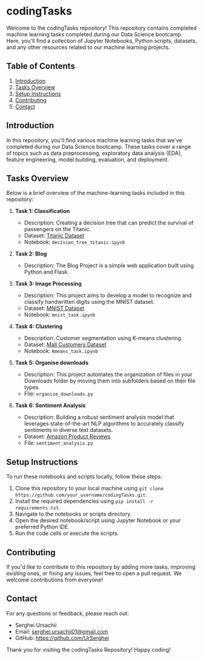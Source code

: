 # codingTasks

Welcome to the codingTasks repository! This repository contains completed machine learning tasks completed during our Data Science bootcamp. Here, you'll find a collection of Jupyter Notebooks, Python scripts, datasets, and any other resources related to our machine learning projects.

## Table of Contents

1. [Introduction](#introduction)
2. [Tasks Overview](#tasks-overview)
3. [Setup Instructions](#setup-instructions)
4. [Contributing](#contributing)
5. [Contact](#contact)

## Introduction

In this repository, you'll find various machine learning tasks that we've completed during our Data Science bootcamp. These tasks cover a range of topics such as data preprocessing, exploratory data analysis (EDA), feature engineering, model building, evaluation, and deployment.

## Tasks Overview

Below is a brief overview of the machine-learning tasks included in this repository:

1. **Task 1: Classification**
   - Description: Creating a decision tree that can predict the survival of passengers on the Titanic.
   - Dataset: [Titanic Dataset](https://www.kaggle.com/c/titanic/data)
   - Notebook: `decision_tree_titanic.ipynb`

2. **Task 2: Blog**
   - Description: The Blog Project is a simple web application built using Python and Flask.

3. **Task 3: Image Processing**
   - Description: This project aims to develop a model to recognize and classify handwritten digits using the MNIST dataset. 
   - Dataset: [MNIST Dataset](https://www.kaggle.com/datasets/hojjatk/mnist-dataset)
   - Notebook: `mnist_task.ipynb`

4. **Task 4: Clustering**
   - Description: Customer segmentation using K-means clustering.
   - Dataset: [Mall Customers Dataset](https://www.kaggle.com/datasets/shwetabh123/mall-customers)
   - Notebook: `Kmeans_task.ipynb`

5. **Task 5: Organise downloads**
   - Description: This project automates the organization of files in your Downloads folder by moving them into subfolders based on their file types.
   - File: `organize_downloads.py`

6. **Task 6: Sentiment Analysis**
   - Description: Building a robust sentiment analysis model that leverages state-of-the-art NLP algorithms to accurately classify sentiments in diverse text datasets.
   - Dataset: [Amazon Product Reviews](https://www.kaggle.com/datasets/saurav9786/amazon-product-reviews)
   - File: `sentiment_analysis.py`
 
## Setup Instructions

To run these notebooks and scripts locally, follow these steps:

1. Clone this repository to your local machine using `git clone https://github.com/your_username/codingTasks.git`.
2. Install the required dependencies using `pip install -r requirements.txt`.
3. Navigate to the notebooks or scripts directory.
4. Open the desired notebook/script using Jupyter Notebook or your preferred Python IDE.
5. Run the code cells or execute the scripts.

## Contributing

If you'd like to contribute to this repository by adding more tasks, improving existing ones, or fixing any issues, feel free to open a pull request. We welcome contributions from everyone!

## Contact

For any questions or feedback, please reach out:

 - Serghei Ursachii
 - Email: serghei.ursachii01@gmail.com
 - GitHub: https://github.com/UrSerghei

Thank you for visiting the codingTasks Repository! Happy coding!


